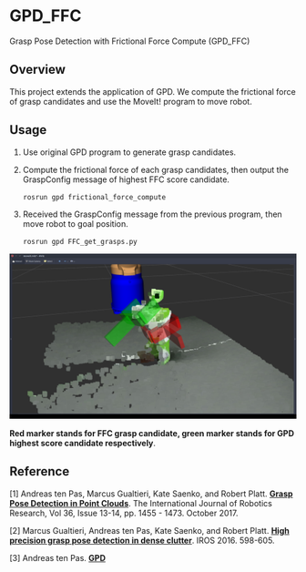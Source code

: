 # GPD_FFC
Grasp Pose Detection with Frictional Force Compute (GPD_FFC)


## Overview

This project extends the application of GPD.
We compute the frictional force of grasp candidates and use the MoveIt! program to move robot.


## Usage

1. Use original GPD program to generate grasp candidates.

2. Compute the frictional force of each grasp candidates, then output the GraspConfig message of highest FFC score candidate.
    ```
    rosrun gpd frictional_force_compute
    ```

3. Received the GraspConfig message from the previous program, then move robot to goal position. 
    ```
    rosrun gpd FFC_get_grasps.py
    ```
    
![Compare_FFC](tutorials/Compare_FFC.png)

**Red marker stands for FFC grasp candidate, green marker stands for GPD highest score candidate respectively**.


## Reference

[1] Andreas ten Pas, Marcus Gualtieri, Kate Saenko, and Robert Platt. [**Grasp Pose Detection in Point 
Clouds**](http://arxiv.org/abs/1706.09911). The International Journal of Robotics Research, Vol 36, Issue 13-14, 
pp. 1455 - 1473. October 2017.

[2] Marcus Gualtieri, Andreas ten Pas, Kate Saenko, and Robert Platt. [**High precision grasp pose detection in dense 
clutter**](http://arxiv.org/abs/1603.01564). IROS 2016. 598-605.

[3] Andreas ten Pas. [**GPD**](https://github.com/atenpas/gpd)
